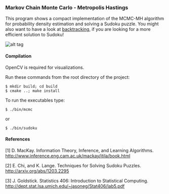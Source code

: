 ### Markov Chain Monte Carlo - Metropolis Hastings

This program shows a compact implementation of the MCMC-MH algorithm
for probability density estimation and solving a Sudoku puzzle.
You might also want to have a look at [backtracking](https://en.wikipedia.org/wiki/Sudoku_solving_algorithms), if you are looking for a more efficient solution to Sudoku!

![alt tag](data/screen.png)

#### Compilation

OpenCV is required for visualizations.

Run these commands from the root directory of the project:
```
$ mkdir build; cd build
$ cmake ..; make install
```

To run the executables type:
```
$ ./bin/mcmc
```
or
```
$ ./bin/sudoku
```

#### References

[1] D. MacKay. Information Theory, Inference, and Learning Algorithms.
    http://www.inference.eng.cam.ac.uk/mackay/itila/book.html

[2] E. Chi, and K. Lange. Techniques for Solving Sudoku Puzzles.
    http://arxiv.org/abs/1203.2295
    
[3] J. Goldstick. Statistics 406: Introduction to Statistical Computing.
    http://dept.stat.lsa.umich.edu/~jasoneg/Stat406/lab5.pdf
